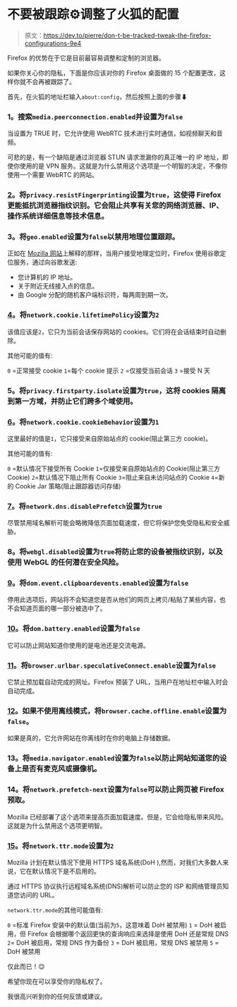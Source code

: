 # 不要被跟踪⚙️调整了火狐的配置

> 原文：<https://dev.to/pierre/don-t-be-tracked-tweak-the-firefox-configurations-9e4>

Firefox 的优势在于它是目前最容易调整和定制的浏览器。

如果你关心你的隐私，下面是你应该对你的 Firefox 桌面做的 15 个配置更改，这样你就不会再被跟踪了。

首先，在火狐的地址栏输入`about:config`，然后按照上面的步骤⬇

### 1。搜索`media.peerconnection.enabled`并设置为`false`

当设置为 TRUE 时，它允许使用 WebRTC 技术进行实时通信，如视频聊天和音频。

可悲的是，有一个缺陷是通过浏览器 STUN 请求泄漏你的真正唯一的 IP 地址，即使你使用的是 VPN 服务。这就是为什么禁用这个选项是一个明智的决定，不像你使用一个需要 WebRTC 的网站。

### [2](#2-set-raw-privacyresistfingerprinting-endraw-to-raw-true-endraw-which-makes-firefox-more-resistant-to-browser-fingerprinting-it-prevents-sharing-technical-information-about-your-web-browser-ip-operating-system-details-etc)。将`privacy.resistFingerprinting`设置为`true`，这使得 Firefox 更能抵抗浏览器指纹识别。它会阻止共享有关您的网络浏览器、IP、操作系统详细信息等技术信息。

### 3。将`geo.enabled`设置为`false`以禁用地理位置跟踪。

正如在 [Mozilla 网站](https://support.mozilla.org/en-US/kb/does-firefox-share-my-location-websites#w_what-information-is-being-sent-and-to-whom-how-is-my-privacy-protected)上解释的那样，当用户接受地理定位时，Firefox 使用谷歌定位服务，通过向谷歌发送:

*   您计算机的 IP 地址。
*   关于附近无线接入点的信息。
*   由 Google 分配的随机客户端标识符，每两周到期一次。

### [4](#4-set-raw-networkcookielifetimepolicy-endraw-to-raw-2-endraw-)。将`network.cookie.lifetimePolicy`设置为`2`

该值应该是`2`，它只为当前会话保存网站的 cookies。它们将在会话结束时自动删除。

其他可能的值有:

`0` =正常接受 cookie
`1`=每个 cookie 提示
`2` =仅接受当前会话
`3` =接受 N 天

### 5。将`privacy.firstparty.isolate`设置为`true`，这将 cookies 隔离到第一方域，并防止它们跨多个域使用。

### [6](#6-set-raw-networkcookiecookiebehavior-endraw-to-raw-1-endraw-)。将`network.cookie.cookieBehavior`设置为`1`

这里最好的值是`1`，它只接受来自原始站点的 cookie(阻止第三方 cookie)。

其他可能的值有:

`0` =默认情况下接受所有 Cookie
`1`=仅接受来自原始站点的 Cookie(阻止第三方 Cookie)
`2`=默认情况下阻止所有 Cookie
`3`=阻止来自未访问站点的 Cookie
`4`=新的 Cookie Jar 策略(阻止跟踪器访问存储)

### [7](#7-set-raw-networkdnsdisableprefetch-endraw-to-raw-true-endraw-)。将`network.dns.disablePrefetch`设置为`true`

尽管禁用域名解析可能会略微降低页面加载速度，但它将保护您免受隐私和安全威胁。

### 8。将`webgl.disabled`设置为`true`将防止您的设备被指纹识别，以及使用 WebGL 的任何潜在安全风险。

### [9](#9-set-raw-domeventclipboardeventsenabled-endraw-to-raw-false-endraw-)。将`dom.event.clipboardevents.enabled`设置为`false`

停用此选项后，网站将不会知道您是否从他们的网页上拷贝/粘贴了某些内容，也不会知道页面的哪一部分被选中了。

### [10](#10-set-raw-dombatteryenabled-endraw-to-raw-false-endraw-)。将`dom.battery.enabled`设置为`false`

它可以防止网站知道你使用的是电池还是交流电源。

### [11](#11-set-raw-browserurlbarspeculativeconnectenable-endraw-to-raw-false-endraw-)。将`browser.urlbar.speculativeConnect.enable`设置为`false`

它禁止预加载自动完成的网址。Firefox 预装了 URL，当用户在地址栏中输入时会自动完成。

### [12](#12-set-raw-browsercacheofflineenable-endraw-to-raw-false-endraw-if-you-dont-use-the-offline-mode)。如果不使用离线模式，将`browser.cache.offline.enable`设置为`false`。

如果是真的，它允许网站在你离线时在你的电脑上存储数据。

### 13。将`media.navigator.enabled`设置为`false`以防止网站知道您的设备上是否有麦克风或摄像机。

### 14。将`network.prefetch-next`设置为`false`可以防止网页被 Firefox 预取。

Mozilla 已经部署了这个选项来提高页面加载速度。但是，它会给隐私带来风险。这就是为什么禁用这个选项更明智。

### [15](#15-set-raw-networkttrmode-endraw-to-raw-2-endraw-)。将`network.ttr.mode`设置为`2`

Mozilla 计划在默认情况下使用 HTTPS 域名系统(DoH ),然而，对我们大多数人来说，它在默认情况下是不启用的。

通过 HTTPS 协议执行远程域名系统(DNS)解析可以防止您的 ISP 和网络管理员知道您访问的 URL。

`network.ttr.mode`的其他可能值有:

`0` =标准 Firefox 安装中的默认值(当前为`5`，这意味着 DoH 被禁用)
`1` = DoH 被启用，但 Firefox 会根据哪个返回更快的查询响应来选择是使用 DoH 还是常规 DNS
`2`= DoH 被启用，常规 DNS 作为备份
`3` = DoH 被启用，常规 DNS 被禁用
`5` = DoH 被禁用

仅此而已！😌

希望你现在可以享受你的隐私权了。

我很高兴听到你的任何反馈或建议。